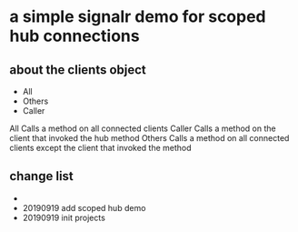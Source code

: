 # a simple signalr demo for scoped hub connections

## about the clients object

- All
- Others
- Caller

All	Calls a method on all connected clients
Caller	Calls a method on the client that invoked the hub method
Others	Calls a method on all connected clients except the client that invoked the method

## change list

- 
- 20190919 add scoped hub demo
- 20190919 init projects